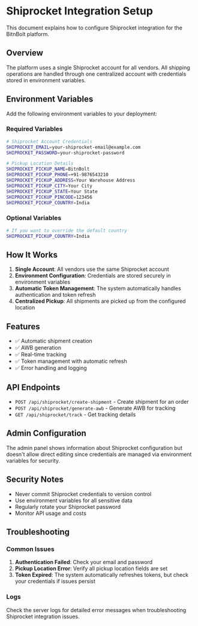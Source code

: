 # Shiprocket Integration Setup

This document explains how to configure Shiprocket integration for the BitnBolt platform.

## Overview

The platform uses a single Shiprocket account for all vendors. All shipping operations are handled through one centralized account with credentials stored in environment variables.

## Environment Variables

Add the following environment variables to your deployment:

### Required Variables

```bash
# Shiprocket Account Credentials
SHIPROCKET_EMAIL=your-shiprocket-email@example.com
SHIPROCKET_PASSWORD=your-shiprocket-password

# Pickup Location Details
SHIPROCKET_PICKUP_NAME=BitnBolt
SHIPROCKET_PICKUP_PHONE=+91-9876543210
SHIPROCKET_PICKUP_ADDRESS=Your Warehouse Address
SHIPROCKET_PICKUP_CITY=Your City
SHIPROCKET_PICKUP_STATE=Your State
SHIPROCKET_PICKUP_PINCODE=123456
SHIPROCKET_PICKUP_COUNTRY=India
```

### Optional Variables

```bash
# If you want to override the default country
SHIPROCKET_PICKUP_COUNTRY=India
```

## How It Works

1. **Single Account**: All vendors use the same Shiprocket account
2. **Environment Configuration**: Credentials are stored securely in environment variables
3. **Automatic Token Management**: The system automatically handles authentication and token refresh
4. **Centralized Pickup**: All shipments are picked up from the configured location

## Features

- ✅ Automatic shipment creation
- ✅ AWB generation
- ✅ Real-time tracking
- ✅ Token management with automatic refresh
- ✅ Error handling and logging

## API Endpoints

- `POST /api/shiprocket/create-shipment` - Create shipment for an order
- `POST /api/shiprocket/generate-awb` - Generate AWB for tracking
- `GET /api/shiprocket/track` - Get tracking details

## Admin Configuration

The admin panel shows information about Shiprocket configuration but doesn't allow direct editing since credentials are managed via environment variables for security.

## Security Notes

- Never commit Shiprocket credentials to version control
- Use environment variables for all sensitive data
- Regularly rotate your Shiprocket password
- Monitor API usage and costs

## Troubleshooting

### Common Issues

1. **Authentication Failed**: Check your email and password
2. **Pickup Location Error**: Verify all pickup location fields are set
3. **Token Expired**: The system automatically refreshes tokens, but check your credentials if issues persist

### Logs

Check the server logs for detailed error messages when troubleshooting Shiprocket integration issues.
